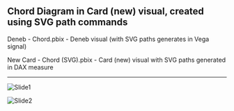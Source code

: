 ## Chord Diagram in Card (new) visual, created using SVG path commands

Deneb - Chord.pbix - Deneb visual (with SVG paths generates in Vega signal)

New Card - Chord (SVG).pbix - Card (new) visual with SVG paths generated in DAX measure

---

![Slide1](https://github.com/avatorl/PowerBI-SVG/assets/59934292/095b64f4-c034-4aa8-b7ba-ddbc3aa825bd)

![Slide2](https://github.com/avatorl/PowerBI-SVG/assets/59934292/5c7e75a1-e519-4c59-ba2b-8c10a0b63c37)




